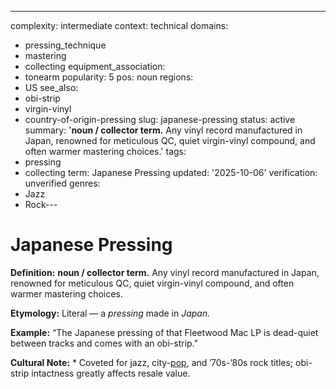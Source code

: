 ---
complexity: intermediate
context: technical
domains:
- pressing_technique
- mastering
- collecting
equipment_association:
- tonearm
popularity: 5
pos: noun
regions:
- US
see_also:
- obi-strip
- virgin-vinyl
- country-of-origin-pressing
slug: japanese-pressing
status: active
summary: '**noun / collector term.** Any vinyl record manufactured in Japan, renowned
  for meticulous QC, quiet virgin-vinyl compound, and often warmer mastering choices.'
tags:
- pressing
- collecting
term: Japanese Pressing
updated: '2025-10-06'
verification: unverified
genres:
- Jazz
- Rock---

# Japanese Pressing

**Definition:** **noun / collector term.** Any vinyl record manufactured in Japan, renowned for meticulous QC, quiet virgin-vinyl compound, and often warmer mastering choices.

**Etymology:** Literal — a *pressing* made in *Japan.*

**Example:** “The Japanese pressing of that Fleetwood Mac LP is dead-quiet between tracks and comes with an obi-strip.”

**Cultural Note:** * Coveted for jazz, city-[pop](../p/pop.md), and ’70s-’80s rock titles; obi-strip intactness greatly affects resale value.

